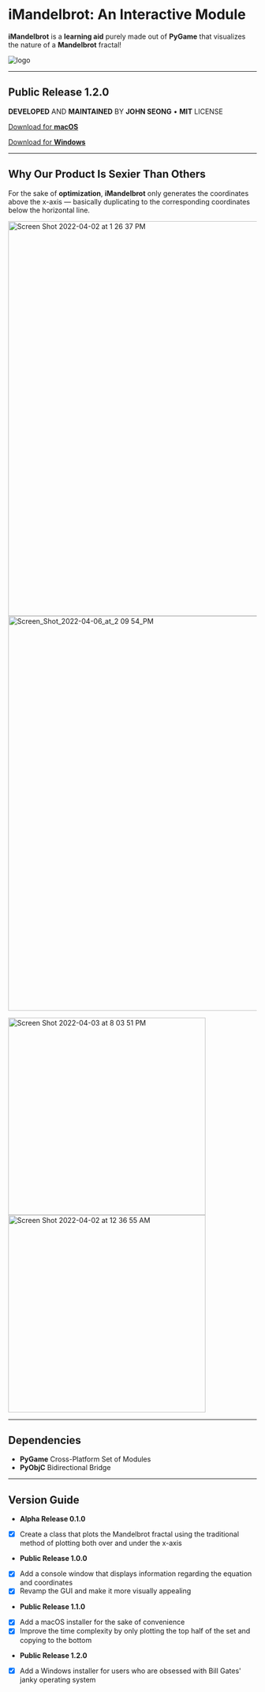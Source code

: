 # iMandelbrot: An Interactive Module
**iMandelbrot** is a **learning aid** purely made out of **PyGame** that visualizes the nature of a **Mandelbrot** fractal!

![logo](https://user-images.githubusercontent.com/35755386/161361789-583ccb1e-7786-4b43-a7b3-f1d0503d7e75.png)

---

## Public Release 1.2.0
**DEVELOPED** AND **MAINTAINED** BY **JOHN SEONG** • **MIT** LICENSE

[Download for **macOS**](https://github.com/wonmor/iMandelbrot-Plotter/raw/main/installer/iMandelbrot_Mac.dmg)

[Download for **Windows**](https://github.com/wonmor/iMandelbrot-Plotter/raw/main/installer/iMandelbrot_Windows.zip)

---
## Why Our Product Is Sexier Than Others

For the sake of **optimization**, **iMandelbrot** only generates the coordinates above the x-axis — basically duplicating to the corresponding coordinates below the horizontal line.

<img width="800" alt="Screen Shot 2022-04-02 at 1 26 37 PM" src="https://user-images.githubusercontent.com/35755386/161394343-fbd4086c-8990-4091-a175-37a529f15bf5.png">

<img width="800" alt="Screen_Shot_2022-04-06_at_2 09 54_PM" src="https://user-images.githubusercontent.com/35755386/162040744-22220e57-149f-4706-a123-998801676992.png">

<p float="left">
  
  <img width="400" alt="Screen Shot 2022-04-03 at 8 03 51 PM" src="https://user-images.githubusercontent.com/35755386/161455118-ec4e5ec3-3572-448d-9ab1-d9beae77ab64.png">
  
  <img width="400" alt="Screen Shot 2022-04-02 at 12 36 55 AM" src="https://user-images.githubusercontent.com/35755386/161366481-94a21a58-4b4b-4c26-81f8-26fd9cd4a3c1.png">
</p>

---

## Dependencies
- **PyGame** Cross-Platform Set of Modules
- **PyObjC** Bidirectional Bridge

---

## Version Guide

- **Alpha Release 0.1.0**

- [x] Create a class that plots the Mandelbrot fractal using the traditional method of plotting both over and under the x-axis

- **Public Release 1.0.0**

- [x] Add a console window that displays information regarding the equation and coordinates
- [x] Revamp the GUI and make it more visually appealing

- **Public Release 1.1.0**

- [x] Add a macOS installer for the sake of convenience
- [x] Improve the time complexity by only plotting the top half of the set and copying to the bottom

- **Public Release 1.2.0**

- [x] Add a Windows installer for users who are obsessed with Bill Gates' janky operating system
